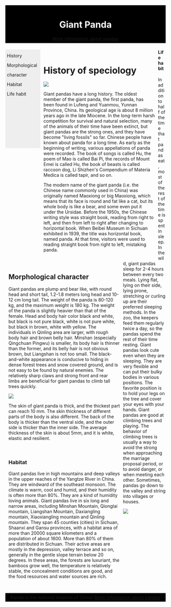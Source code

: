 <body>

<div id="header">
<h1>Giant Panda</h1>
<a href="It (2).test.html"target="_top">More information about pandas<a/>
</div>
<div id="nav">
History<br>
Morphological character<br>
Habitat<br>
Life habit<br>
</div>
<div id="section">
<h1>History of speciology</h1>
<img src="https://tse3-mm.cn.bing.net/th/id/OIP.aF-3HD75Yr8Xecvi3d0d3gHaFq?w=215&h=180&c=7&o=5&dpr=1.25&pid=1.7" />
<p>
Giant pandas have a long history. The oldest member of the giant panda, the first panda, has been found in Lufeng and Yuanmou, Yunnan Province, China. Its geological age is about 8 million years ago in the late Miocene. In the long-term harsh competition for survival and natural selection, many of the animals of their time have been extinct, but giant pandas are the strong ones, and they have become "living fossils" so far. Chinese people have known about panda for a long time. As early as the beginning of writing, various appellations of panda were recorded. The book of songs is called Hu, the poem of Mao is called Bai Pi, the records of Mount Emei is called Hu, the book of beasts is called raccoon dog, Li Shizhen's Compendium of Materia Medica is called tapir, and so on.
</p>
<p>
The modern name of the giant panda (i.e. the Chinese name commonly used in China) was originally named Maoxiong or big Maoxiong, which means that its face is round and fat like a cat, but its whole body is like a bear, and some even put it under the Ursidae. Before the 1950s, the Chinese writing style was straight book, reading from right to left, and then from left to right after changing to horizontal book. When Beibei Museum in Sichuan exhibited in 1939, the title was horizontal book, named panda. At that time, visitors were used to reading straight book from right to left, mistaking panda.
</p>
</div>
<div id="section">
<h2>Morphological character</h2>
<p>
Giant pandas are plump and bear like, with round head and short tail, 1.2-1.8 meters long head and 10-12 cm long tail. The weight of the panda is 80-120 kg, and the maximum weight is 180 kg. The weight of the panda is slightly heavier than that of the female. Head and body hair color black and white, but black is not pure black, white is not pure white, but black in brown, white with yellow. The individuals in Qinling area are larger, with rough body hair and brown belly hair. Minshan (especially Qingchuan Pingwu) is smaller, its body hair is thinner than the former, and its belly hair is not obvious brown, but Liangshan is not too small. The black-and-white appearance is conducive to hiding in dense forest trees and snow covered ground, and is not easy to be found by natural enemies. The relatively sharp claws and strong front and rear limbs are beneficial for giant pandas to climb tall trees quickly.
</p>
<img src="https://tse3-mm.cn.bing.net/th/id/OIP.6k5jx5tAY110IU-5i2I3iQHaHa?w=189&h=187&c=7&o=5&dpr=1.25&pid=1.7" />
<p>
The skin of giant panda is thick, and the thickest part can reach 10 mm. The skin thickness of different parts of the body is also different. The back of the body is thicker than the ventral side, and the outer side is thicker than the inner side. The average thickness of the skin is about 5mm, and it is white, elastic and resilient.
</p>
</div>
<div id="section">
<h3>Habitat</h3>
<p>
Giant pandas live in high mountains and deep valleys in the upper reaches of the Yangtze River in China. They are windward of the southeast monsoon. The climate is warm, cool and humid, and their humidity is often more than 80%. They are a kind of humidity loving animals. Giant pandas live in six long and narrow areas, including Minshan Mountain, Qionglai mountain, Liangshan Mountain, Daxiangling mountain, Xiaoxiangling mountain and Qinling mountain. They span 45 counties (cities) in Sichuan, Shaanxi and Gansu provinces, with a habitat area of more than 20000 square kilometers and a population of about 1600. More than 80% of them are distributed in Sichuan. Their active areas are mostly in the depression, valley terrace and so on, generally in the gentle slope terrain below 20 degrees. In these areas, the forests are luxuriant, the bamboos grow well, the temperature is relatively stable, the concealment conditions are good, and the food resources and water sources are rich.
</p>
</div>
<h4>Life habit</h4>
<p>
In addition to half of the time that pandas eat, most of the rest of the time is spent in sleep. In the wild, giant pandas sleep for 2-4 hours between every two meals. Lying flat, lying on their side, lying prone, stretching or curling up are their preferred sleeping methods. In the zoo, the keepers feed them regularly twice a day, so the pandas spend the rest of their time resting. Giant pandas look cute even when they are sleeping. They are very flexible and can put their bulky bodies in various positions. The favorite position is to hold your legs on the tree and cover your eyes with your hands.
Giant pandas are good at climbing trees and playing. The behavior of climbing trees is usually a way to avoid the strong when approaching the marriage proposal period, or to avoid danger, or when meeting each other. Sometimes, pandas go down to the valley and string into villages or houses. 
</p>
<img src="https://tse4-mm.cn.bing.net/th/id/OIP.Db-1G3YQZEdqjmFWe6IRDAHaFj?pid=Api&rs=1" />
</div>
<div id="section">
</div>
<div id="footer">
Panda is the national treasure of China!
<a href="It.test(3).html"target="_top">More information about pandas<a/>
</div>

</body>
<style>
#header {
    background-color:black;
    color:white;
    text-align:center;
    padding:5px;
}
#nav {
    line-height:30px;
    background-color:#eeeeee;
    height:300px;
    width:100px;
    float:left;
    padding:5px; 
}
#section {
    width:350px;
    float:left;
    padding:10px; 
}
#footer {
    background-color:black;
    color:white;
    clear:both;
    text-align:center;
    padding:5px; 
}
</style>
